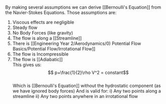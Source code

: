By making several assumptions we can derive [[Bernoulli's Equation]] from the Navier-Stokes Equations. Those assumptions are:

1) Viscous effects are negligible
2) Steady flow
3) No Body Forces (like gravity)
4) The flow is along a [[Streamline]]
6) There is [[Engineering Year 2/Aerodynamics/0) Potential Flow Basics/Potential Flow/Irrotational Flow]]
7) The flow is Incompressible
8) The flow is [[Adiabatic]]
\
This gives us:
\
$$ p+\frac{1}{2}\rho V^2 = constant$$
\
Which is [[Bernoulli's Equation]] without the hydrostatic component (as we have ignored body forces)
And is valid for:
i) Any two points along a streamline
ii) Any two points anywhere in an irrotational flow